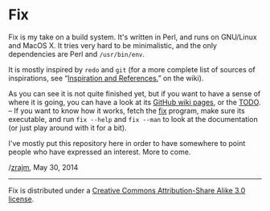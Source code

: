 # Fix

Fix is my take on a build system. It's written in Perl, and runs on GNU/Linux
and MacOS X. It tries very hard to be minimalistic, and the only dependencies
are Perl and `/usr/bin/env`.

It is mostly inspired by `redo` and `git` (for a more complete list of sources
of inspirations, see “[Inspiration and
References.](//github.com/zrajm/fix/wiki/Inspiration-and-References)” on the
wiki).

As you can see it is not quite finished yet, but if you want to have a sense of
where it is going, you can have a look at its [GitHub wiki
pages](//github.com/zrajm/fix/wiki), or the [TODO](TODO.txt). – If you want to
know how it works, fetch the [fix](fix) program, make sure its executable, and
run `fix --help` and `fix --man` to look at the documentation (or just play
around with it for a bit).

I've mostly put this repository here in order to have somewhere to point people
who have expressed an interest. More to come.

/[zrajm](mailto:zrajm@zrajm.org), May 30, 2014

----

Fix is distributed under a [Creative Commons Attribution-Share Alike 3.0
license](http://creativecommons.org/licenses/by-sa/3.0/).
